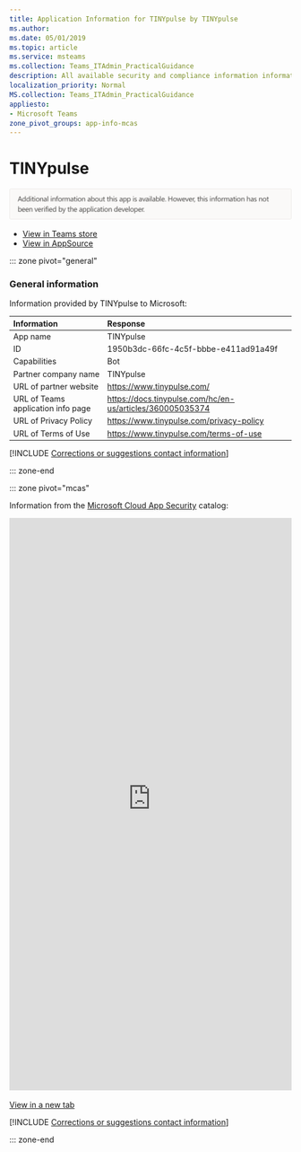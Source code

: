 ```yaml
---
title: Application Information for TINYpulse by TINYpulse
ms.author: 
ms.date: 05/01/2019
ms.topic: article
ms.service: msteams
ms.collection: Teams_ITAdmin_PracticalGuidance
description: All available security and compliance information information for TINYpulse, its data handling policies, its Microsoft Cloud App Security app catalog information, and security/compliance information in the CSA STAR registry.
localization_priority: Normal
MS.collection: Teams_ITAdmin_PracticalGuidance
appliesto:
- Microsoft Teams
zone_pivot_groups: app-info-mcas
---
```

# TINYpulse

<p></p><img alt="Non-attested image" src="./images/unattested.png" width="650"/>

* <a href="https://teams.microsoft.com/l/app/1950b3dc-66fc-4c5f-bbbe-e411ad91a49f" target="_blank">View in Teams store</a>
* <a href="https://appsource.microsoft.com/en-us/product/office/WA104381729" target="_blank">View in AppSource</a>

::: zone pivot="general"

### General information

Information provided by TINYpulse to Microsoft:

| **Information** | **Response** |
|:----------------|:-------------|
| App name | TINYpulse |
| ID | 1950b3dc-66fc-4c5f-bbbe-e411ad91a49f |
| Capabilities | Bot |
| Partner company name | TINYpulse |
| URL of partner website | <https://www.tinypulse.com/> |
| URL of Teams application info page | <https://docs.tinypulse.com/hc/en-us/articles/360005035374> |
| URL of Privacy Policy | <https://www.tinypulse.com/privacy-policy> |
| URL of Terms of Use | <https://www.tinypulse.com/terms-of-use> |

 [!INCLUDE [Corrections or suggestions contact information](./includes/corrections-or-suggestions.md)]

::: zone-end


::: zone pivot="mcas"

Information from the [Microsoft Cloud App Security](https://www.microsoft.com/en-us/enterprise-mobility-security/cloud-app-security) catalog:

<iframe height='1020' title='Microsoft Cloud App Security Information' src='https://3ca685143b5b46b4b0e5266dadf2e97c.codepen.website/#/dashboard/34569' frameborder='no'  style='width: 100%;'></iframe>

<a href="https://3ca685143b5b46b4b0e5266dadf2e97c.codepen.website/#/dashboard/34569" target="_blank">View in a new tab</a>

[!INCLUDE [Corrections or suggestions contact information](./includes/corrections-or-suggestions.md)]

::: zone-end

